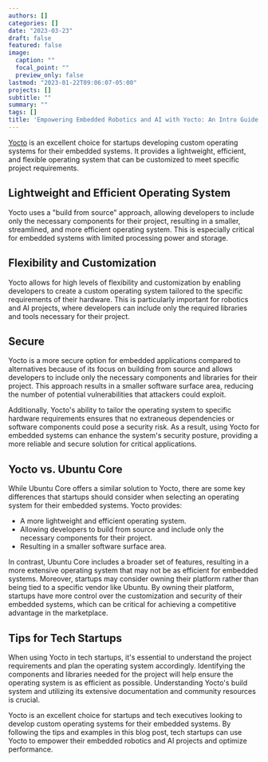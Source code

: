 ```yaml
---
authors: []
categories: []
date: "2023-03-23"
draft: false
featured: false
image:
  caption: ""
  focal_point: ""
  preview_only: false
lastmod: "2023-01-22T09:06:07-05:00"
projects: []
subtitle: ""
summary: ""
tags: []
title: 'Empowering Embedded Robotics and AI with Yocto: An Intro Guide for Tech Startups'
---
```


[Yocto](https://www.yoctoproject.org/) is an excellent choice for startups developing custom operating systems for their embedded systems. It provides a lightweight, efficient, and flexible operating system that can be customized to meet specific project requirements.

## Lightweight and Efficient Operating System

Yocto uses a "build from source" approach, allowing developers to include only the necessary components for their project, resulting in a smaller, streamlined, and more efficient operating system. This is especially critical for embedded systems with limited processing power and storage.

## Flexibility and Customization

Yocto allows for high levels of flexibility and customization by enabling developers to create a custom operating system tailored to the specific requirements of their hardware. This is particularly important for robotics and AI projects, where developers can include only the required libraries and tools necessary for their project.

## Secure

Yocto is a more secure option for embedded applications compared to alternatives because of its focus on building from source and allows developers to include only the necessary components and libraries for their project. This approach results in a smaller software surface area, reducing the number of potential vulnerabilities that attackers could exploit.

Additionally, Yocto's ability to tailor the operating system to specific hardware requirements ensures that no extraneous dependencies or software components could pose a security risk. As a result, using Yocto for embedded systems can enhance the system's security posture, providing a more reliable and secure solution for critical applications.

## Yocto vs. Ubuntu Core

While Ubuntu Core offers a similar solution to Yocto, there are some key differences that startups should consider when selecting an operating system for their embedded systems. Yocto provides:

- A more lightweight and efficient operating system.
- Allowing developers to build from source and include only the necessary components for their project.
- Resulting in a smaller software surface area.

In contrast, Ubuntu Core includes a broader set of features, resulting in a more extensive operating system that may not be as efficient for embedded systems. Moreover, startups may consider owning their platform rather than being tied to a specific vendor like Ubuntu. By owning their platform, startups have more control over the customization and security of their embedded systems, which can be critical for achieving a competitive advantage in the marketplace.

## Tips for Tech Startups

When using Yocto in tech startups, it's essential to understand the project requirements and plan the operating system accordingly. Identifying the components and libraries needed for the project will help ensure the operating system is as efficient as possible. Understanding Yocto's build system and utilizing its extensive documentation and community resources is crucial.

Yocto is an excellent choice for startups and tech executives looking to develop custom operating systems for their embedded systems. By following the tips and examples in this blog post, tech startups can use Yocto to empower their embedded robotics and AI projects and optimize performance.
